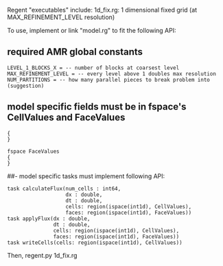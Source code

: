 Regent "executables" include:
  1d_fix.rg: 1 dimensional fixed grid (at MAX_REFINEMENT_LEVEL resolution)

To use, implement or link "model.rg" to fit the following API:

## required AMR global constants

```CELLS_PER_BLOCK_X = -- must be multilpe of 2
LEVEL_1_BLOCKS_X = -- number of blocks at coarsest level
MAX_REFINEMENT_LEVEL = -- every level above 1 doubles max resolution
NUM_PARTITIONS = -- how many parallel pieces to break problem into (suggestion)
```
## model specific fields must be in fspace's CellValues and FaceValues

```fspace CellValues
{
}

fspace FaceValues
{
}
```

##- model specific tasks must implement following API:
```task initializeCells(cell_region: region(ispace(int1d), CellValues))
task calculateFlux(num_cells : int64,
                   dx : double,
                   dt : double,
                   cells: region(ispace(int1d), CellValues),
                   faces: region(ispace(int1d), FaceValues))
task applyFlux(dx : double,
               dt : double,
               cells: region(ispace(int1d), CellValues),
               faces: region(ispace(int1d), FaceValues))
task writeCells(cells: region(ispace(int1d), CellValues))
```
Then, regent.py 1d_fix.rg

